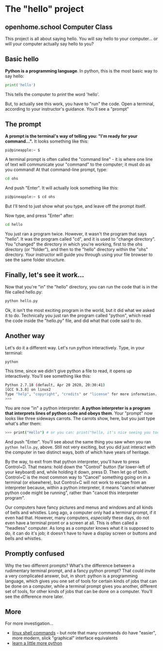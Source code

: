 # The "hello" project
## openhome.school Computer Class

This project is all about saying hello.  You will say hello to your computer... or will your
computer actually say hello to you?

## Basic hello

**Python is a programming language**.  In python, this is the most basic way to say hello:

```python
print('hello')
```

This tells the computer to *print* the word 'hello'.

But, to actually see this work, you have to "run" the code.  Open a terminal, according to your
instructor's guidance.  You'll see a "prompt"

## The prompt

**A prompt is the terminal's way of telling you: "I'm ready for your command...".**  It looks
something like this:

```sh
pi@pineapple:~ $ 
```

A terminal prompt is often called the "command line" - it is where one line of text will communicate
your "command" to the computer; it must do as you command!  At that command-line prompt, type:

```sh
cd ohs
```

And push "Enter".  It will actually look something like this:

```sh
pi@pineapple:~ $ cd ohs
```

But I'll tend to just show what you type, and leave off the prompt itself.

Now type, and press "Enter" after:

```sh
cd hello
```

You just ran a program twice.  However, it wasn't the program that says "hello".  It was the program
called "cd", and it is used to "change directory".  You "changed" the directory in which you're
working, first to the ohs directory (or "folder"), and then to the "hello" directory within the
"ohs" directory.  Your instructor will guide you through using your file browser to see the same
folder structure.

## Finally, let's see it work...

Now that you're "in" the "hello" directory, you can run the code that is in the file called hello.py:

```sh
python hello.py
```

Ok, it isn't the most exciting program in the world, but it did what we asked it to do.  Technically
you just ran the program called "python", which read the code inside the "hello.py" file, and did
what that code said to do.

## Another way

Let's do it a different way.  Let's run python interactively.  Type, in your terminal:

```sh
python
```

This time, since we didn't give python a file to read, it opens up interactively.  You'll see
something like this:

```sh
Python 2.7.18 (default, Apr 20 2020, 20:30:41) 
[GCC 9.3.0] on linux2
Type "help", "copyright", "credits" or "license" for more information.
>>> 
```

You are now "in" a python interpreter.  **A python interpreter is a program that interprets lines of
python code and obeys them**.  Your "prompt" now looks like three sideways carrots.  The carrots
show, here, but you just type what's after them:

```sh
>>> print("Hello") # or you can: print("hello, it's nice seeing you today!")
```

And push "Enter".  You'll see about the same thing you saw when you ran `python hello.py`, above. 
Still not very exciting, but you did just interact with the computer in two distinct ways, both of
which have years of heritage.

By the way, to exit from that python interpreter, you'll have to press Control+D.  That means: hold
down the "Control" button (far lower-left of your keyboard) and, while holding it down, press D.
Then let go of both.  Control+C is the most common way to "Cancel" something going on in a terminal
(or elsewhere), but Control+C will not work to escape from an interpreter because, within a python
interpreter, it means "cancel whatever python code might be running", rather than "cancel this
interpreter program".

Our computers have fancy pictures and menus and windows and all kinds of bells and whistles.  Long
ago, a computer only had a terminal prompt, if it even had that.  However, many computers,
*especially* these days, do not even have a terminal promt or a screen at all. This is often
called a "headless" computer.  As long as a computer knows what it is supposed to do, it can do
it's job; it doesn't have to have a display screen or buttons and bells and whistles.

## Promptly confused

Why the two different prompts?  What's the difference between a rudimentary terminal prompt, and a
fancy python prompt?  That could invite a very complicated answer, but, in short: python is a
programming language, which gives you one set of tools for certain kinds of jobs that can be done on
a computer, while a terminal prompt gives you another, different set of tools, for other kinds of
jobs that can be done on a computer.  You'll see the difference more later.

## More

For more investigation...

* [linux shell commands](https://www.hostinger.com/tutorials/linux-commands) - but note that many commands do have "easier", more modern, slick "graphical" interface equivalents
* [learn a little more python](https://docs.python.org/3/tutorial/introduction.html)

